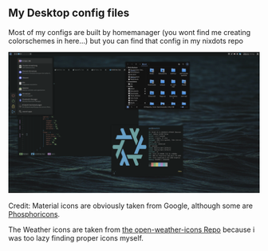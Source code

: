 ## My Desktop config files
Most of my configs are built by homemanager (you wont find me creating colorschemes in here...) but you can find that config in my nixdots repo

![Setup screenshot](screenshot.png "the mighty awesomewm setup")

Credit:
Material icons are obviously taken from Google, although some are [Phosphoricons](https://phosphoricons.com/).

The Weather icons are taken from [the open-weather-icons Repo](https://github.com/isneezy/open-weather-icons) because i was too lazy finding proper icons myself.
